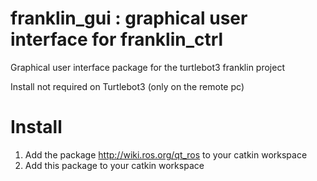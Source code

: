 # franklin_gui : graphical user interface for franklin_ctrl
Graphical user interface package for the turtlebot3 franklin project

Install not required on Turtlebot3 (only on the remote pc)

# Install

1. Add the package http://wiki.ros.org/qt_ros to your catkin workspace
2. Add this package to your catkin workspace
